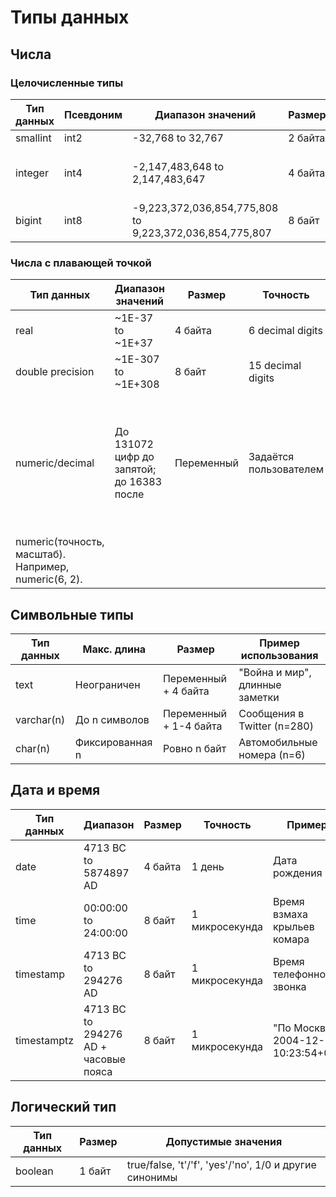 # Типы данных

## Числа

### Целочисленные типы

| Тип данных | Псевдоним | Диапазон значений                          | Размер  | Пример использования                     |
|------------|-----------|--------------------------------------------|---------|-------------------------------------------|
| smallint   | int2      | -32,768 to 32,767                          | 2 байта | Вес колибри                               |
| integer    | int4      | -2,147,483,648 to 2,147,483,647           | 4 байта | Количество смартфонов, население страны   |
| bigint     | int8      | -9,223,372,036,854,775,808 to 9,223,372,036,854,775,807 | 8 байт | Счётчик строк в огромных таблицах         |

### Числа с плавающей точкой

| Тип данных        | Диапазон значений                     | Размер  | Точность           | Пример использования              |
|-------------------|---------------------------------------|---------|--------------------|------------------------------------|
| real             | ~1E-37 to ~1E+37                      | 4 байта | 6 decimal digits   | Межзвёздные расстояния             |
| double precision | ~1E-307 to ~1E+308                    | 8 байт  | 15 decimal digits  | Количество атомов во Вселенной      |
| numeric/decimal  | До 131072 цифр до запятой; до 16383 после | Переменный | Задаётся пользователем | Финансовые расчёты, точные измерения Параметры этого типа данных указываются в круглых скобках после имени типа:
numeric(точность, масштаб). Например, numeric(6, 2). |

## Символьные типы

| Тип данных           | Макс. длина | Размер                   | Пример использования              |
|----------------------|-------------|--------------------------|------------------------------------|
| text                 | Неограничен | Переменный + 4 байта     | "Война и мир", длинные заметки     |
| varchar(n)           | До n символов | Переменный + 1-4 байта  | Сообщения в Twitter (n=280)        |
| char(n)              | Фиксированная n | Ровно n байт          | Автомобильные номера (n=6)         |

## Дата и время

| Тип данных          | Диапазон                          | Размер  | Точность          | Пример                          |
|---------------------|-----------------------------------|---------|-------------------|---------------------------------|
| date                | 4713 BC to 5874897 AD             | 4 байта | 1 день            | Дата рождения                   |
| time                | 00:00:00 to 24:00:00              | 8 байт  | 1 микросекунда    | Время взмаха крыльев комара      |
| timestamp           | 4713 BC to 294276 AD              | 8 байт  | 1 микросекунда    | Время телефонного звонка        |
| timestamptz         | 4713 BC to 294276 AD + часовые пояса | 8 байт | 1 микросекунда   | "По Москве 2004-12-31 10:23:54+03" |

## Логический тип

| Тип данных | Размер | Допустимые значения                          |
|------------|--------|-----------------------------------------------|
| boolean    | 1 байт | true/false, 't'/'f', 'yes'/'no', 1/0 и другие синонимы |